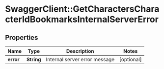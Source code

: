 # SwaggerClient::GetCharactersCharacterIdBookmarksInternalServerError

## Properties
Name | Type | Description | Notes
------------ | ------------- | ------------- | -------------
**error** | **String** | Internal server error message | [optional] 


